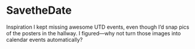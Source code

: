 # SavetheDate
Inspiration I kept missing awesome UTD events, even though I’d snap pics of the posters in the hallway. I figured—why not turn those images into calendar events automatically?
